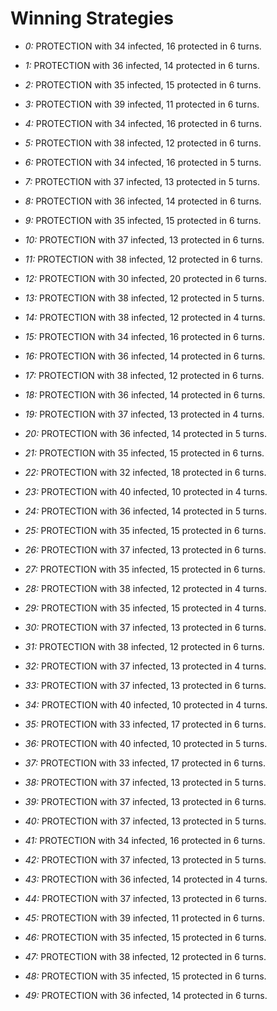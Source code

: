 # Winning Strategies

* _0:_ PROTECTION with 34 infected, 16 protected in 6 turns.


* _1:_ PROTECTION with 36 infected, 14 protected in 6 turns.


* _2:_ PROTECTION with 35 infected, 15 protected in 6 turns.


* _3:_ PROTECTION with 39 infected, 11 protected in 6 turns.


* _4:_ PROTECTION with 34 infected, 16 protected in 6 turns.


* _5:_ PROTECTION with 38 infected, 12 protected in 6 turns.


* _6:_ PROTECTION with 34 infected, 16 protected in 5 turns.


* _7:_ PROTECTION with 37 infected, 13 protected in 5 turns.


* _8:_ PROTECTION with 36 infected, 14 protected in 6 turns.


* _9:_ PROTECTION with 35 infected, 15 protected in 6 turns.


* _10:_ PROTECTION with 37 infected, 13 protected in 6 turns.


* _11:_ PROTECTION with 38 infected, 12 protected in 6 turns.


* _12:_ PROTECTION with 30 infected, 20 protected in 6 turns.


* _13:_ PROTECTION with 38 infected, 12 protected in 5 turns.


* _14:_ PROTECTION with 38 infected, 12 protected in 4 turns.


* _15:_ PROTECTION with 34 infected, 16 protected in 6 turns.


* _16:_ PROTECTION with 36 infected, 14 protected in 6 turns.


* _17:_ PROTECTION with 38 infected, 12 protected in 6 turns.


* _18:_ PROTECTION with 36 infected, 14 protected in 6 turns.


* _19:_ PROTECTION with 37 infected, 13 protected in 4 turns.


* _20:_ PROTECTION with 36 infected, 14 protected in 5 turns.


* _21:_ PROTECTION with 35 infected, 15 protected in 6 turns.


* _22:_ PROTECTION with 32 infected, 18 protected in 6 turns.


* _23:_ PROTECTION with 40 infected, 10 protected in 4 turns.


* _24:_ PROTECTION with 36 infected, 14 protected in 5 turns.


* _25:_ PROTECTION with 35 infected, 15 protected in 6 turns.


* _26:_ PROTECTION with 37 infected, 13 protected in 6 turns.


* _27:_ PROTECTION with 35 infected, 15 protected in 6 turns.


* _28:_ PROTECTION with 38 infected, 12 protected in 4 turns.


* _29:_ PROTECTION with 35 infected, 15 protected in 4 turns.


* _30:_ PROTECTION with 37 infected, 13 protected in 6 turns.


* _31:_ PROTECTION with 38 infected, 12 protected in 6 turns.


* _32:_ PROTECTION with 37 infected, 13 protected in 4 turns.


* _33:_ PROTECTION with 37 infected, 13 protected in 6 turns.


* _34:_ PROTECTION with 40 infected, 10 protected in 4 turns.


* _35:_ PROTECTION with 33 infected, 17 protected in 6 turns.


* _36:_ PROTECTION with 40 infected, 10 protected in 5 turns.


* _37:_ PROTECTION with 33 infected, 17 protected in 6 turns.


* _38:_ PROTECTION with 37 infected, 13 protected in 5 turns.


* _39:_ PROTECTION with 37 infected, 13 protected in 6 turns.


* _40:_ PROTECTION with 37 infected, 13 protected in 5 turns.


* _41:_ PROTECTION with 34 infected, 16 protected in 6 turns.


* _42:_ PROTECTION with 37 infected, 13 protected in 5 turns.


* _43:_ PROTECTION with 36 infected, 14 protected in 4 turns.


* _44:_ PROTECTION with 37 infected, 13 protected in 6 turns.


* _45:_ PROTECTION with 39 infected, 11 protected in 6 turns.


* _46:_ PROTECTION with 35 infected, 15 protected in 6 turns.


* _47:_ PROTECTION with 38 infected, 12 protected in 6 turns.


* _48:_ PROTECTION with 35 infected, 15 protected in 6 turns.


* _49:_ PROTECTION with 36 infected, 14 protected in 6 turns.


